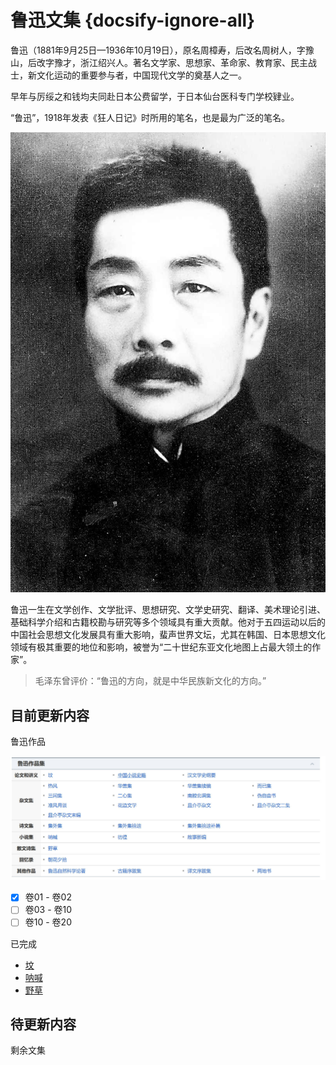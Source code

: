 # 鲁迅文集 {docsify-ignore-all}

鲁迅（1881年9月25日—1936年10月19日），原名周樟寿，后改名周树人，字豫山，后改字豫才，浙江绍兴人。著名文学家、思想家、革命家、教育家、民主战士，新文化运动的重要参与者，中国现代文学的奠基人之一。

早年与厉绥之和钱均夫同赴日本公费留学，于日本仙台医科专门学校肄业。

“鲁迅”，1918年发表《狂人日记》时所用的笔名，也是最为广泛的笔名。

![鲁迅](./LX-pic/LX.jpg "鲁迅人像 :size=50%")

鲁迅一生在文学创作、文学批评、思想研究、文学史研究、翻译、美术理论引进、基础科学介绍和古籍校勘与研究等多个领域具有重大贡献。他对于五四运动以后的中国社会思想文化发展具有重大影响，蜚声世界文坛，尤其在韩国、日本思想文化领域有极其重要的地位和影响，被誉为“二十世纪东亚文化地图上占最大领土的作家”。

> 毛泽东曾评价：“鲁迅的方向，就是中华民族新文化的方向。”

## 目前更新内容

鲁迅作品

![鲁迅作品](./LX-pic/LXwork.jpeg "鲁迅作品一览 :size=80%")

- [x] 卷01 - 卷02
- [ ] 卷03 - 卷10
- [ ] 卷10 - 卷20

已完成

- [坟](Page/Books/LX-Tomb "鲁迅文集 · 卷1-坟")
- [呐喊](Page/Books/LX-Call-to-Arms "鲁迅文集 · 卷1-呐喊")
- [野草](Page/Books/LX-Wild-Grass "鲁迅文集 · 卷1-野草")

## 待更新内容

剩余文集
